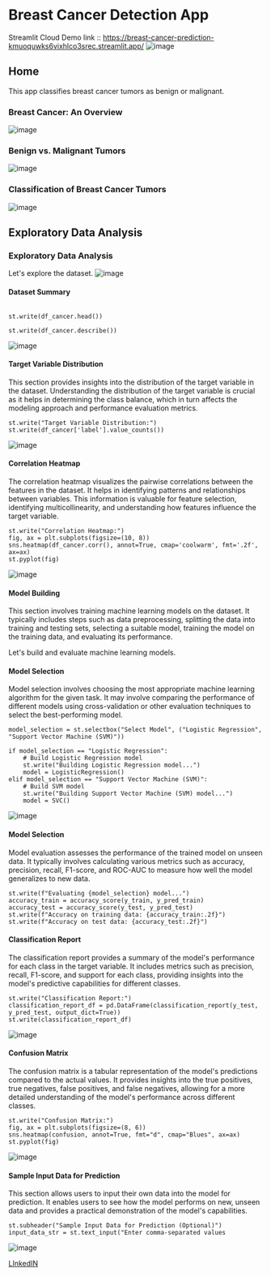 # Breast Cancer Detection App
Streamlit Cloud Demo link :: https://breast-cancer-prediction-kmuoquwks6vixhlco3srec.streamlit.app/
![image](https://github.com/ShagoulHameed/Breast-Cancer-Prediction/assets/154894802/a72718d9-c93e-4ab8-a038-83d666a4d82c)

## Home


This app classifies breast cancer tumors as benign or malignant.

### Breast Cancer: An Overview
![image](https://github.com/ShagoulHameed/Breast-Cancer-Prediction/assets/154894802/fed1e8ea-71c5-4f88-906d-ed023c656f10)


### Benign vs. Malignant Tumors

![image](https://github.com/ShagoulHameed/Breast-Cancer-Prediction/assets/154894802/f56b1c61-2588-44ea-a522-d105ddd3ce4b)


### Classification of Breast Cancer Tumors

![image](https://github.com/ShagoulHameed/Breast-Cancer-Prediction/assets/154894802/ea1c1110-ba63-4d08-856d-774bee0f896c)


## Exploratory Data Analysis

### Exploratory Data Analysis

Let's explore the dataset.
![image](https://github.com/ShagoulHameed/Breast-Cancer-Prediction/assets/154894802/bfffb5ac-d442-4d11-98f7-e9dd11959262)

#### Dataset Summary
```

st.write(df_cancer.head())

st.write(df_cancer.describe())
```
![image](https://github.com/ShagoulHameed/Breast-Cancer-Prediction/assets/154894802/9d15fc66-f395-44d9-8888-dc05baca4ef2)

#### Target Variable Distribution

This section provides insights into the distribution of the target variable in the dataset. Understanding the distribution of the target variable is crucial as it helps in determining the class balance, which in turn affects the modeling approach and performance evaluation metrics.

```
st.write("Target Variable Distribution:")
st.write(df_cancer['label'].value_counts())
```
![image](https://github.com/ShagoulHameed/Breast-Cancer-Prediction/assets/154894802/b8901c36-415f-4e8f-8805-4dd462ab1cef)

#### Correlation Heatmap
The correlation heatmap visualizes the pairwise correlations between the features in the dataset. It helps in identifying patterns and relationships between variables. This information is valuable for feature selection, identifying multicollinearity, and understanding how features influence the target variable.

```
st.write("Correlation Heatmap:")
fig, ax = plt.subplots(figsize=(10, 8))
sns.heatmap(df_cancer.corr(), annot=True, cmap='coolwarm', fmt='.2f', ax=ax)
st.pyplot(fig)
```
![image](https://github.com/ShagoulHameed/Breast-Cancer-Prediction/assets/154894802/bed4fc7b-1882-49da-bff7-eb631b52aca4)

#### Model Building

This section involves training machine learning models on the dataset. It typically includes steps such as data preprocessing, splitting the data into training and testing sets, selecting a suitable model, training the model on the training data, and evaluating its performance.

Let's build and evaluate machine learning models.

#### Model Selection

Model selection involves choosing the most appropriate machine learning algorithm for the given task. It may involve comparing the performance of different models using cross-validation or other evaluation techniques to select the best-performing model.

```
model_selection = st.selectbox("Select Model", ("Logistic Regression", "Support Vector Machine (SVM)"))

if model_selection == "Logistic Regression":
    # Build Logistic Regression model
    st.write("Building Logistic Regression model...")
    model = LogisticRegression()
elif model_selection == "Support Vector Machine (SVM)":
    # Build SVM model
    st.write("Building Support Vector Machine (SVM) model...")
    model = SVC()
```
![image](https://github.com/ShagoulHameed/Breast-Cancer-Prediction/assets/154894802/550e85db-9a96-4d22-8cd5-56f89bdf2bef)

#### Model Selection
Model evaluation assesses the performance of the trained model on unseen data. It typically involves calculating various metrics such as accuracy, precision, recall, F1-score, and ROC-AUC to measure how well the model generalizes to new data.

```
st.write(f"Evaluating {model_selection} model...")
accuracy_train = accuracy_score(y_train, y_pred_train)
accuracy_test = accuracy_score(y_test, y_pred_test)
st.write(f"Accuracy on training data: {accuracy_train:.2f}")
st.write(f"Accuracy on test data: {accuracy_test:.2f}")
```

#### Classification Report

The classification report provides a summary of the model's performance for each class in the target variable. It includes metrics such as precision, recall, F1-score, and support for each class, providing insights into the model's predictive capabilities for different classes.

```
st.write("Classification Report:")
classification_report_df = pd.DataFrame(classification_report(y_test, y_pred_test, output_dict=True))
st.write(classification_report_df)
```
![image](https://github.com/ShagoulHameed/Breast-Cancer-Prediction/assets/154894802/76428c28-4db3-463d-bccc-dede7f84f042)

#### Confusion Matrix

The confusion matrix is a tabular representation of the model's predictions compared to the actual values. It provides insights into the true positives, true negatives, false positives, and false negatives, allowing for a more detailed understanding of the model's performance across different classes.

```
st.write("Confusion Matrix:")
fig, ax = plt.subplots(figsize=(8, 6))
sns.heatmap(confusion, annot=True, fmt="d", cmap="Blues", ax=ax)
st.pyplot(fig)
```
![image](https://github.com/ShagoulHameed/Breast-Cancer-Prediction/assets/154894802/7919a7c0-a295-4c50-b85c-67690ba3884d)

####  Sample Input Data for Prediction

This section allows users to input their own data into the model for prediction. It enables users to see how the model performs on new, unseen data and provides a practical demonstration of the model's capabilities.

```
st.subheader("Sample Input Data for Prediction (Optional)")
input_data_str = st.text_input("Enter comma-separated values
```
![image](https://github.com/ShagoulHameed/Breast-Cancer-Prediction/assets/154894802/90f06c71-5ca1-451e-8966-2be1afae6f05)

[LInkedIN](https://www.linkedin.com/in/shagoul-hameed/) 
